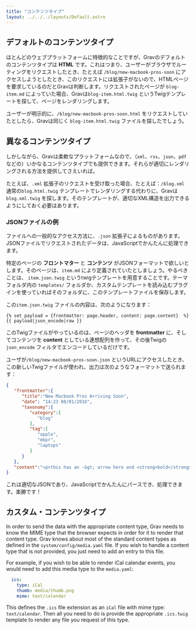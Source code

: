 ```yaml
---
title: "コンテンツタイプ"
layout: ../../../layouts/Default.astro
---
```


<h2 id="default-content-type">デフォルトのコンテンツタイプ</h2>

ほとんどのウェブプラットフォームに特徴的なことですが、Gravのデフォルトのコンテンツタイプは **HTML** です。これはつまり、ユーザーがブラウザでルーティングをリクエストしたとき、たとえば `/blog/new-macbook-pros-soon` にアクセスしようとしたとき、このリクエストには拡張子がないので、HTMLページを要求しているのだとGravは判断します。リクエストされたページが `blog-item.md` によっていた場合、Gravは`blog-item.html.twig` というTwigテンプレートを探して、ページをレンダリングします。

ユーザーが明示的に、`/blog/new-macbook-pros-soon.html` をリクエストしていたとしたら、Gravは同じく `blog-item.html.twig` ファイルを探したでしょう。

<h2 id="other-content-types">異なるコンテンツタイプ</h2>

しかしながら、Gravは柔軟なプラットフォームなので、（`xml`、`rss`、`json`、`pdf`などの）いかなるコンテンツタイプでも提供できます。それらが適切にレンダリングされる方法を提供してさえいれば。

たとえば、`.xml` 拡張子のリクエストを受け取った場合、たとえば：`/blog.xml` 通常の`blog.html.twig` テンプレートでレンダリングする代わりに、Gravは`blog.xml.twig` を探します。そのテンプレートが、適切なXML構造を出力できるようにしておく必要はあります。

<h3 id="example-with-json-files">JSONファイルの例</h3>

ファイルへの一般的なアクセス方法に、`.json` 拡張子によるものがあります。JSONファイルでリクエストされたデータは、JavaScriptでかんたんに処理できます。

特定のページの **フロントマター** と **コンテンツ** がJSONフォーマットで欲しいとします。そのページは、`item.md` により定義されていたとしましょう。やるべきことは、 `item.json.twig` というtwigテンプレートを用意することです。テーマフォルダ内の `templates/` フォルダか、カスタムテンプレートを読み込むプラグインを使っていればそのフォルダに、このテンプレートファイルを保存します。

この`item.json.twig` ファイルの内容は、次のようになります：

```twig
{% set payload = {frontmatter: page.header, content: page.content}  %}
{{ payload|json_encode|raw }}
```

このTwigファイルがやっているのは、ページのヘッダを **frontmatter** に、そしてコンテンツを **content** としている連想配列を作って、その後Twigの `json_encode` フィルタでエンコードしているだけです。

ユーザが`/blog/new-macbook-pros-soon.json` というURLにアクセスしたとき、この新しいTwigファイルが使われ、出力は次のようなフォーマットで送られます：

```json
{
   "frontmatter":{
      "title":"New Macbook Pros Arriving Soon",
      "date": "14:23 08/01/2016",
      "taxonomy":{
         "category":[
            "blog"
         ],
         "tag":[
            "apple",
            "mbpr",
            "laptops"
         ]
      }
   },
   "content":"<p>this has an -&gt; arrow here and <strong>bold</strong> here</p>\n<blockquote>\n<p>Lorem ipsum dolor sit amet, consectetur adipiscing elit. Donec ultricies tristique nulla et mattis. Phasellus id massa eget nisl congue blandit sit amet id ligula. Praesent et nulla eu augue tempus sagittis. Mauris faucibus nibh et nibh cursus in vestibulum sapien egestas. Curabitur ut lectus tortor. Sed ipsum eros, egestas ut eleifend non, elementum vitae eros.\n-- <cite> Ronald Wade</cite></p>\n</blockquote>\n<p>Mauris felis diam, pellentesque vel lacinia ac, dictum a nunc. Mauris mattis nunc sed mi sagittis et facilisis tortor volutpat. Etiam tincidunt urna mattis erat placerat placerat ac eu tellus.</p>\n<p>This is a new paragraph</p>\n<p>Lorem ipsum dolor sit amet, consectetur adipiscing elit. Donec ultricies tristique nulla et mattis.</p>"
}
```

これは適切なJSONであり、JavaScriptでかんたんにパースでき、処理できます。楽勝です！

<h2 id="custom-content-types">カスタム・コンテンツタイプ</h2>

In order to send the data with the appropriate content type, Grav needs to know the MIME type that the browser expects in order for it to render that content type.  Grav knows about most of the standard content types as defined in the `system/config/media.yaml` file.  If you wish to handle a content type that is not provided, you just need to add an entry to this file.

For example, if you wish to be able to render iCal calendar events, you would need to add this media type to the `media.yaml`:

```yaml
  ics:
    type: iCal
    thumb: media/thumb.png
    mime: text/calendar
```

This defines the `.ics` file extension as an `iCal` file with mime type: `text/calendar`.  Then all you need to do is provide the appropriate `.ics.twig` template to render any file you request of this type.

